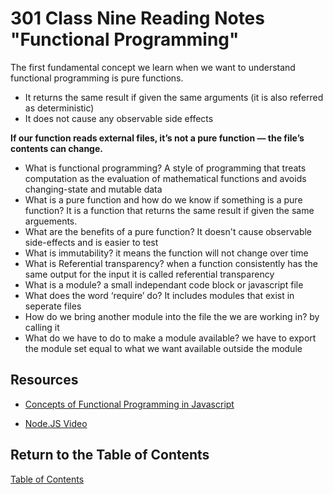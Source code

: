 # 301 Class Nine Reading Notes "Functional Programming"

The first fundamental concept we learn when we want to understand functional programming is pure functions.

- It returns the same result if given the same arguments (it is also referred as deterministic)
- It does not cause any observable side effects

**If our function reads external files, it’s not a pure function — the file’s contents can change.**

- What is functional programming?  A style of programming that treats computation as the evaluation of mathematical functions and avoids changing-state and mutable data
- What is a pure function and how do we know if something is a pure function? It is a function that returns the same result if given the same arguements.
- What are the benefits of a pure function? It doesn't cause observable side-effects and is easier to test
- What is immutability? it means the function will not change over time
- What is Referential transparency? when a function consistently has the same output for the input it is called referential transparency
- What is a module? a small independant code block or javascript file
- What does the word ‘require’ do? It includes modules that exist in seperate files
- How do we bring another module into the file the we are working in? by calling it 
- What do we have to do to make a module available? we have to export the module set equal to what we want available outside the module

## Resources

- [Concepts of Functional Programming in Javascript](https://medium.com/the-renaissance-developer/concepts-of-functional-programming-in-javascript-6bc84220d2aa)

- [Node.JS Video](https://www.youtube.com/watch?v=xHLd36QoS4k)

## Return to the Table of Contents

[Table of Contents](https://todd75.github.io/reading-notes/)
